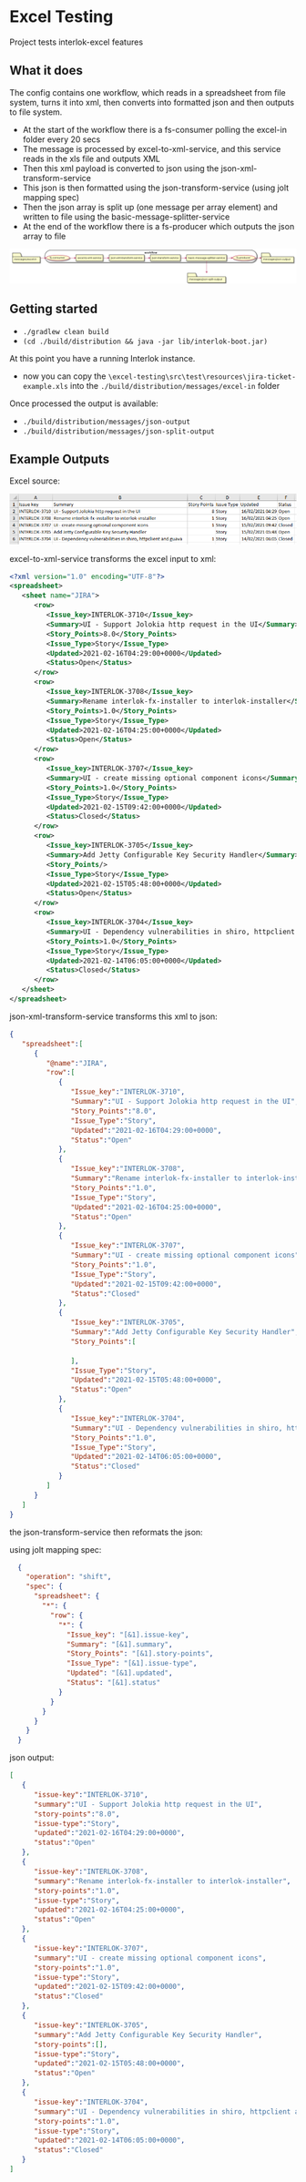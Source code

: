 # Excel Testing

Project tests interlok-excel features

## What it does
 
 The config contains one workflow, which reads in a spreadsheet from file system, turns it into xml, then converts into formatted json and then outputs to file system.

 - At the start of the workflow there is a fs-consumer polling the excel-in folder every 20 secs
 - The message is processed by excel-to-xml-service, and this service reads in the xls file and outputs XML
 - Then this xml payload is converted to json using the json-xml-transform-service
 - This json is then formatted using the json-transform-service (using jolt mapping spec)
 - Then the json array is split up (one message per array element) and written to file using the basic-message-splitter-service
 - At the end of the workflow there is a fs-producer which outputs the json array to file
 
![workflow diagram](/workflow-diagram.png "workflow diagram")
 
## Getting started

* `./gradlew clean build`
* `(cd ./build/distribution && java -jar lib/interlok-boot.jar)`

At this point you have a running Interlok instance.
 
* now you can copy the `\excel-testing\src\test\resources\jira-ticket-example.xls` into the `./build/distribution/messages/excel-in` folder
 
 Once processed the output is available:
 
 * `./build/distribution/messages/json-output`
 * `./build/distribution/messages/json-split-output`
 

## Example Outputs

Excel source:

![Excel source example](/excel-example-screenshot.png "Excel source example")

excel-to-xml-service transforms the excel input to xml:

```xml
<?xml version="1.0" encoding="UTF-8"?>
<spreadsheet>
   <sheet name="JIRA">
      <row>
         <Issue_key>INTERLOK-3710</Issue_key>
         <Summary>UI - Support Jolokia http request in the UI</Summary>
         <Story_Points>8.0</Story_Points>
         <Issue_Type>Story</Issue_Type>
         <Updated>2021-02-16T04:29:00+0000</Updated>
         <Status>Open</Status>
      </row>
      <row>
         <Issue_key>INTERLOK-3708</Issue_key>
         <Summary>Rename interlok-fx-installer to interlok-installer</Summary>
         <Story_Points>1.0</Story_Points>
         <Issue_Type>Story</Issue_Type>
         <Updated>2021-02-16T04:25:00+0000</Updated>
         <Status>Open</Status>
      </row>
      <row>
         <Issue_key>INTERLOK-3707</Issue_key>
         <Summary>UI - create missing optional component icons</Summary>
         <Story_Points>1.0</Story_Points>
         <Issue_Type>Story</Issue_Type>
         <Updated>2021-02-15T09:42:00+0000</Updated>
         <Status>Closed</Status>
      </row>
      <row>
         <Issue_key>INTERLOK-3705</Issue_key>
         <Summary>Add Jetty Configurable Key Security Handler</Summary>
         <Story_Points/>
         <Issue_Type>Story</Issue_Type>
         <Updated>2021-02-15T05:48:00+0000</Updated>
         <Status>Open</Status>
      </row>
      <row>
         <Issue_key>INTERLOK-3704</Issue_key>
         <Summary>UI - Dependency vulnerabilities in shiro, httpclient and guava</Summary>
         <Story_Points>1.0</Story_Points>
         <Issue_Type>Story</Issue_Type>
         <Updated>2021-02-14T06:05:00+0000</Updated>
         <Status>Closed</Status>
      </row>
   </sheet>
</spreadsheet>
```

json-xml-transform-service transforms this xml to json:

```json
{
   "spreadsheet":[
      {
         "@name":"JIRA",
         "row":[
            {
               "Issue_key":"INTERLOK-3710",
               "Summary":"UI - Support Jolokia http request in the UI",
               "Story_Points":"8.0",
               "Issue_Type":"Story",
               "Updated":"2021-02-16T04:29:00+0000",
               "Status":"Open"
            },
            {
               "Issue_key":"INTERLOK-3708",
               "Summary":"Rename interlok-fx-installer to interlok-installer",
               "Story_Points":"1.0",
               "Issue_Type":"Story",
               "Updated":"2021-02-16T04:25:00+0000",
               "Status":"Open"
            },
            {
               "Issue_key":"INTERLOK-3707",
               "Summary":"UI - create missing optional component icons",
               "Story_Points":"1.0",
               "Issue_Type":"Story",
               "Updated":"2021-02-15T09:42:00+0000",
               "Status":"Closed"
            },
            {
               "Issue_key":"INTERLOK-3705",
               "Summary":"Add Jetty Configurable Key Security Handler",
               "Story_Points":[
                  
               ],
               "Issue_Type":"Story",
               "Updated":"2021-02-15T05:48:00+0000",
               "Status":"Open"
            },
            {
               "Issue_key":"INTERLOK-3704",
               "Summary":"UI - Dependency vulnerabilities in shiro, httpclient and guava",
               "Story_Points":"1.0",
               "Issue_Type":"Story",
               "Updated":"2021-02-14T06:05:00+0000",
               "Status":"Closed"
            }
         ]
      }
   ]
}
```

the json-transform-service then reformats the json:

using jolt mapping spec:
```json
  {
    "operation": "shift",
    "spec": {
      "spreadsheet": {
        "*": {
          "row": {
            "*": {
              "Issue_key": "[&1].issue-key",
              "Summary": "[&1].summary",
              "Story_Points": "[&1].story-points",
              "Issue_Type": "[&1].issue-type",
              "Updated": "[&1].updated",
              "Status": "[&1].status"
            }
          }
        }
      }
    }
  }
```

json output:
```json
[
   {
      "issue-key":"INTERLOK-3710",
      "summary":"UI - Support Jolokia http request in the UI",
      "story-points":"8.0",
      "issue-type":"Story",
      "updated":"2021-02-16T04:29:00+0000",
      "status":"Open"
   },
   {
      "issue-key":"INTERLOK-3708",
      "summary":"Rename interlok-fx-installer to interlok-installer",
      "story-points":"1.0",
      "issue-type":"Story",
      "updated":"2021-02-16T04:25:00+0000",
      "status":"Open"
   },
   {
      "issue-key":"INTERLOK-3707",
      "summary":"UI - create missing optional component icons",
      "story-points":"1.0",
      "issue-type":"Story",
      "updated":"2021-02-15T09:42:00+0000",
      "status":"Closed"
   },
   {
      "issue-key":"INTERLOK-3705",
      "summary":"Add Jetty Configurable Key Security Handler",
      "story-points":[],
      "issue-type":"Story",
      "updated":"2021-02-15T05:48:00+0000",
      "status":"Open"
   },
   {
      "issue-key":"INTERLOK-3704",
      "summary":"UI - Dependency vulnerabilities in shiro, httpclient and guava",
      "story-points":"1.0",
      "issue-type":"Story",
      "updated":"2021-02-14T06:05:00+0000",
      "status":"Closed"
   }
]
```
